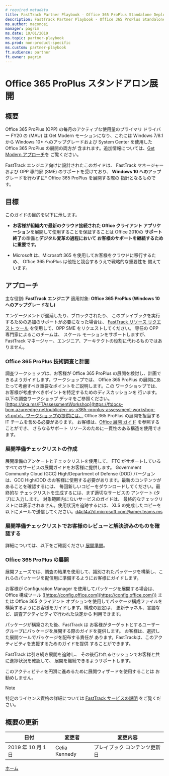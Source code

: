 ```yaml
---
# required metadata
title: FastTrack Partner Playbook - Office 365 ProPlus Standalone Deployment
description: FastTrack Partner Playbook - Office 365 ProPlus Standalone Deployment
ms.author: maconcei
manager: pagrim
ms.date: 10/01/2019
ms.topic: partner-playbook
ms.prod: non-product-specific
ms.custom: partner-playbook
ft.audience: partner
ft.owner: pagrim
---
```


# Office 365 ProPlus スタンドアロン展開

## 概要

Office 365 ProPlus (OPP) の毎月のアクティブな使用量のプライマリ ドライバー
FY20 の (MAU) は Get Modern モーションになり、これには Windows 
7/8.1 から Windows 10* へのアップグレードおよび System Center を使用した Office 365 ProPlus の展開の両方が
含まれます。追加情報については、[Get Modern アプローチ](approach-get-modern-jp.md)を
ご覧ください。

FastTrack エンジニア向けに設計されたこのガイドは、
FastTrack マネージャーおよび OPP 専門家 (SME) のサポートを受けており、
**Windows 10​ への**アップグレードを行わずに*​ Office 365 ProPlus を展開する際の
指針となるものです。

## 目標 

このガイドの目的を以下に示します。

  - **お客様が組織内で最新のクラウド接続された
    Office クライアント アプリケーション**を展開して使用することを保証することは
    Office 2010の
    **サポート終了**の準備と**デジタル変革の過程において
    お客様のサポートを継続するために重要です。**

  - Microsoft は、Microsoft 365 を使用してお客様をクラウドに移行するため、
    Office 365 ProPlus は他社と競合するうえで戦略的な重要性を
    備えています。

## アプローチ

主な役割: **FastTrack エンジニア**
適用対象: **Office 365 ProPlus (Windows 10 へのアップグレードなし)**

エンゲージメントが遅延したり、ブロックされたり、
このプレイブックを実行するための追加のサポートが必要になった場合は、
[FastTrack リソース リクエスト ツール](https://aka.ms/FRPHubSMERequestProcess) を使用して、OPP SME をリクエストしてください。
専任の OPP 専門家によるこのチームは、
スケール モーションをサポートしますが、
FastTrack マネージャー、エンジニア、アーキテクトの役割に代わるものではありません。

### Office 365 ProPlus 技術調査と計画

調査ワークショップは、お客様が
Office 365 ProPlus の展開を検討し、計画できるようガイドします。ワークショップでは、
Office 365 ProPlus の展開にあたって考慮すべき重要なポイントをご説明します。この
ワークショップでは、お客様が考慮すべきポイントを特定するためのディスカッションを
行います。以下の調査ワークショップ デッキをご参照ください。
[https://aka.ms/FTAssessmentWorkshop](https://ftdocs-bcm.azureedge.net/public/en-us-o365-proplus-assessment-workshop-v1.pptx)。ワークショップの提供には、
Office 365 ProPlus の展開を担当する IT チームを含める必要があります。
お客様は、[Office 展開
ガイド](https://docs.microsoft.com/DeployOffice/deployment-guide-for-office-365-proplus) を参照することができ、
さらなるサポート リソースのために一貫性のある構造を使用できます。

### 展開準備チェックリストの作成

展開準備のアンケートとチェックリストを使用して、
FTC がサポートしているすべてのサービスの展開ガイドをお客様に提供します。
Government Community Cloud (GCC) High/Department of Defense (DOD)
バージョンは、GCC High/DOD のお客様に使用する必要があります。最新のコンテンツがあることを確認するには、
毎回新しいコピーをダウンロードしてください。最終的な
チェックリストを生成するには、まず適切なサービスの アンケート (タブ)に入力します。
対象範囲内にないサービスのガイドは、
最終的なチェックリストには表示されません。使用状況を追跡するには、
XLS の完成したコピーを以下にメールで送信してください。[d4cf4a2d.microsoft.com@amer.teams.ms](mailto:d4cf4a2d.microsoft.com@amer.teams.ms)

### 展開準備チェックリストでお客様のレビューと解決済みのものを確認する

詳細については、以下をご確認ください
[展開準備](phase-remediate-jp.md)。

### Office 365 ProPlus の展開

展開フェーズでは、調査の結果を使用して、識別されたパッケージを構築し、これらのパッケージを配信用に準備するようにお客様にガイドします。

お客様が Configuration Manager を使用してパッケージを展開する場合は、
Office 構成ツール ([https://config.office.com](https://config.office.com/)) または
Office 365 クライアント オプションを使用してパッケージ構成ファイルを
構築するようにお客様をガイドします。構成の設定は、
更新チャネル、言語など、調査アクティビティで行われた決定から
利用できます。

パッケージが構築された後、FastTrack は
お客様がターゲットとするユーザー グループにパッケージを展開する際のガイドを提供します。
お客様は、選択した展開ツールでパッケージを配布する責任が
あります。FastTrackは、このアクティビティを支援するためのガイドを提供
することができます。

FastTrack は引き続き展開を追跡し、
その後行われるセッションでお客様と共に進捗状況を確認して、
展開を継続できるようサポートします。

このアクティビティを円滑に進めるために展開ウィザードを使用することは
お勧めしません。

> [!NOTE]
> 特定のライセンス資格の詳細については
[FastTrack サービスの説明](https://docs.microsoft.com/en-us/fasttrack/m365-eligible-services-and-plans) をご覧ください。

## 概要の更新

| **日付**  | **変更者** | **変更内容** |
| --------- | --------------- | ---------------- |
| 2019 年 10 月 1 日 | Celia Kennedy       | プレイブック コンテンツ更新日 |

[ホーム](http://partner-docs.microsoft.com)
